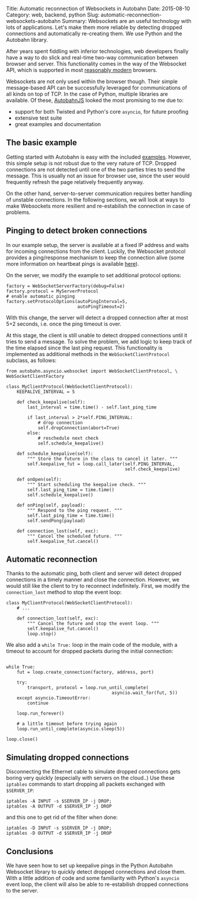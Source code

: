 Title: Automatic reconnection of Websockets in Autobahn
Date: 2015-08-10
Category: web, backend, python
Slug: automatic-reconnection-websockets-autobahn
Summary: Websockets are an useful technology with lots of applications. Let's make them more reliable by detecting dropped connections and automatically re-creating them. We use Python and the Autobahn library.

After years spent fiddling with inferior technologies, web developers finally have a way to do slick and real-time two-way communication between browser and server. This functionality comes in the way of the Websocket API, which is supported in most [reasonably modern](http://caniuse.com/#feat=websockets) browsers.

Websockets are not only used within the browser though. Their simple message-based API can be successfully leveraged for communications of all kinds on top of TCP. In the case of Python, multiple libraries are available. Of these, [AutobahnJS](https://github.com/tavendo/AutobahnPython) looked the most promising to me due to:

- support for both Twisted and Python's core `asyncio`, for future proofing
- extensive test suite
- great examples and documentation

## The basic example

Getting started with Autobahn is easy with the included [examples](https://github.com/tavendo/AutobahnPython/tree/master/examples/asyncio/websocket/echo). However, this simple setup is not robust due to the very nature of TCP. Dropped connections are not detected until one of the two parties tries to send the message. This is usually not an issue for browser use, since the user would frequently refresh the page relatively frequently anyway.

On the other hand, server-to-server communication requires better handling of unstable connections. In the following sections, we will look at ways to make Websockets more resilient and re-estabilish the connection in case of problems.

## Pinging to detect broken connections

In our example setup, the server is available at a fixed IP address and waits for incoming connections from the client. Luckily, the Websocket protocol provides a ping/response mechanism to keep the connection alive (some more information on heartbeat pings is available [here](http://django-websocket-redis.readthedocs.org/en/latest/heartbeats.html)).

On the server, we modify the example to set additional protocol options:
    
    factory = WebSocketServerFactory(debug=False)
    factory.protocol = MyServerProtocol
    # enable automatic pinging
    factory.setProtocolOptions(autoPingInterval=5,
                               autoPingTimeout=2)

With this change, the server will detect a dropped connection after at most 5+2 seconds, i.e. once the ping timeout is over.

At this stage, the client is still unable to detect dropped connections until it tries to send a message. To solve the problem, we add logic to keep track of the time elapsed since the last ping request. This functionality is implemented as additional methods in the `WebSocketClientProtocol` subclass, as follows:

```
from autobahn.asyncio.websocket import WebSocketClientProtocol, \
WebSocketClientFactory

class MyClientProtocol(WebSocketClientProtocol):
    KEEPALIVE_INTERVAL = 5

    def check_keepalive(self):
        last_interval = time.time() - self.last_ping_time

        if last_interval > 2*self.PING_INTERVAL:
            # drop connection
            self.dropConnection(abort=True)
        else:
            # reschedule next check
            self.schedule_keepalive()

    def schedule_keepalive(self):
        """ Store the future in the class to cancel it later. """
        self.keepalive_fut = loop.call_later(self.PING_INTERVAL,
                                             self.check_keepalive)

    def onOpen(self):
        """ Start scheduling the keepalive check. """
        self.last_ping_time = time.time()
        self.schedule_keepalive()

    def onPing(self, payload):
        """ Respond to the ping request. """
        self.last_ping_time = time.time()
        self.sendPong(payload)

    def connection_lost(self, exc):
        """ Cancel the scheduled future. """
        self.keepalive_fut.cancel()
```

## Automatic reconnection

Thanks to the automatic ping, both client and server will detect dropped connections in a timely manner and close the connection. However, we would still like the client to try to reconnect indefinitely. First, we modify the `connection_lost` method to stop the event loop:

```
class MyClientProtocol(WebSocketClientProtocol):
    # ...

    def connection_lost(self, exc):
        """ Cancel the future and stop the event loop. """
        self.keepalive_fut.cancel()
        loop.stop()
```

We also add a `while True:` loop in the main code of the module, with a timeout to account for dropped packets during the initial connection:

```

while True:
    fut = loop.create_connection(factory, address, port)

    try:
        transport, protocol = loop.run_until_complete(
                                        asyncio.wait_for(fut, 5))
    except asyncio.TimeoutError:
        continue

    loop.run_forever()

    # a little timeout before trying again
    loop.run_until_complete(asyncio.sleep(5))

loop.close()

```

## Simulating dropped connections

Disconnecting the Ethernet cable to simulate dropped connections gets boring very quickly (especially with servers on the cloud..) Use these `iptables` commands to start dropping all packets exchanged with `$SERVER_IP`:

    iptables -A INPUT -s $SERVER_IP -j DROP;
    iptables -A OUTPUT -d $SERVER_IP -j DROP

and this one to get rid of the filter when done:

    iptables -D INPUT -s $SERVER_IP -j DROP;
    iptables -D OUTPUT -d $SERVER_IP -j DROP

## Conclusions

We have seen how to set up keepalive pings in the Python Autobahn Websocket library to quickly detect dropped connections and close them. With a little addition of code and some familiarity with Python's `asyncio` event loop, the client will also be able to re-estabilish dropped connections to the server.
